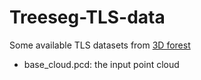 # Treeseg-TLS-data
Some available TLS datasets from [3D forest](https://sourceforge.net/projects/forest3d/files/data/)

- base_cloud.pcd: the input point cloud
